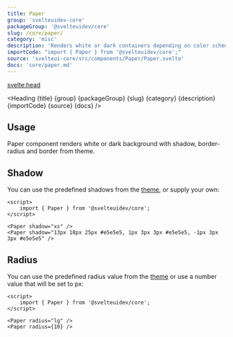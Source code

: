 ```yaml
---
title: Paper
group: 'svelteuidev-core'
packageGroup: '@svelteuidev/core'
slug: /core/paper/
category: 'misc'
description: 'Renders white or dark containers depending on color scheme'
importCode: "import { Paper } from '@svelteuidev/core';"
source: 'svelteui-core/src/components/Paper/Paper.svelte'
docs: 'core/paper.md'
---
```


<script>
    import { Demo, PaperDemos } from '@svelteuidev/demos';
	import { Heading } from "$lib/components";
  	import { base } from '$app/paths';
</script>

<svelte:head>
  <title>{title} - SvelteUI</title>
</svelte:head>

<Heading {title} {group} {packageGroup} {slug} {category} {description} {importCode} {source} {docs} />

## Usage

Paper component renders white or dark background with shadow, border-radius and border from theme.

<Demo demo={PaperDemos.configurator} />

## Shadow

You can use the predefined shadows from the [theme]({base}/theming/default-theme#shadows), or supply your own:

```svelte
<script>
	import { Paper } from '@svelteuidev/core';
</script>

<Paper shadow="xs" />
<Paper shadow="13px 18px 25px #e5e5e5, 1px 3px 3px #e5e5e5, -1px 3px 3px #e5e5e5" />
```

## Radius

You can use the predefined radius value from the [theme]({base}/theming/default-theme#radius) or use a number value that will be set to px:

```svelte
<script>
	import { Paper } from '@svelteuidev/core';
</script>

<Paper radius="lg" />
<Paper radius={10} />
```

